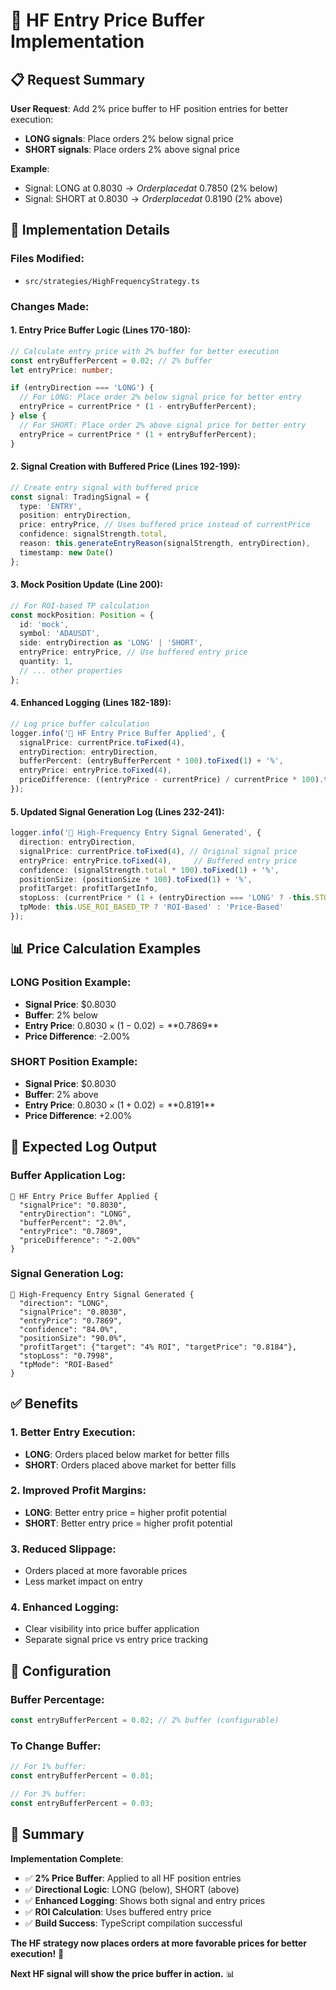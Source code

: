 # 🎯 HF Entry Price Buffer Implementation

## 📋 **Request Summary**

**User Request**: Add 2% price buffer to HF position entries for better execution:
- **LONG signals**: Place orders 2% below signal price
- **SHORT signals**: Place orders 2% above signal price

**Example**: 
- Signal: LONG at $0.8030 → Order placed at ~$0.7850 (2% below)
- Signal: SHORT at $0.8030 → Order placed at ~$0.8190 (2% above)

## 🔧 **Implementation Details**

### **Files Modified**:
- `src/strategies/HighFrequencyStrategy.ts`

### **Changes Made**:

#### **1. Entry Price Buffer Logic** (Lines 170-180):
```typescript
// Calculate entry price with 2% buffer for better execution
const entryBufferPercent = 0.02; // 2% buffer
let entryPrice: number;

if (entryDirection === 'LONG') {
  // For LONG: Place order 2% below signal price for better entry
  entryPrice = currentPrice * (1 - entryBufferPercent);
} else {
  // For SHORT: Place order 2% above signal price for better entry
  entryPrice = currentPrice * (1 + entryBufferPercent);
}
```

#### **2. Signal Creation with Buffered Price** (Lines 192-199):
```typescript
// Create entry signal with buffered price
const signal: TradingSignal = {
  type: 'ENTRY',
  position: entryDirection,
  price: entryPrice, // Uses buffered price instead of currentPrice
  confidence: signalStrength.total,
  reason: this.generateEntryReason(signalStrength, entryDirection),
  timestamp: new Date()
};
```

#### **3. Mock Position Update** (Line 200):
```typescript
// For ROI-based TP calculation
const mockPosition: Position = {
  id: 'mock',
  symbol: 'ADAUSDT',
  side: entryDirection as 'LONG' | 'SHORT',
  entryPrice: entryPrice, // Use buffered entry price
  quantity: 1,
  // ... other properties
};
```

#### **4. Enhanced Logging** (Lines 182-189):
```typescript
// Log price buffer calculation
logger.info('🎯 HF Entry Price Buffer Applied', {
  signalPrice: currentPrice.toFixed(4),
  entryDirection: entryDirection,
  bufferPercent: (entryBufferPercent * 100).toFixed(1) + '%',
  entryPrice: entryPrice.toFixed(4),
  priceDifference: ((entryPrice - currentPrice) / currentPrice * 100).toFixed(2) + '%'
});
```

#### **5. Updated Signal Generation Log** (Lines 232-241):
```typescript
logger.info('🚀 High-Frequency Entry Signal Generated', {
  direction: entryDirection,
  signalPrice: currentPrice.toFixed(4), // Original signal price
  entryPrice: entryPrice.toFixed(4),     // Buffered entry price
  confidence: (signalStrength.total * 100).toFixed(1) + '%',
  positionSize: (positionSize * 100).toFixed(1) + '%',
  profitTarget: profitTargetInfo,
  stopLoss: (currentPrice * (1 + (entryDirection === 'LONG' ? -this.STOP_LOSS : this.STOP_LOSS))).toFixed(4),
  tpMode: this.USE_ROI_BASED_TP ? 'ROI-Based' : 'Price-Based'
});
```

## 📊 **Price Calculation Examples**

### **LONG Position Example**:
- **Signal Price**: $0.8030
- **Buffer**: 2% below
- **Entry Price**: $0.8030 × (1 - 0.02) = **$0.7869**
- **Price Difference**: -2.00%

### **SHORT Position Example**:
- **Signal Price**: $0.8030  
- **Buffer**: 2% above
- **Entry Price**: $0.8030 × (1 + 0.02) = **$0.8191**
- **Price Difference**: +2.00%

## 🎯 **Expected Log Output**

### **Buffer Application Log**:
```
🎯 HF Entry Price Buffer Applied {
  "signalPrice": "0.8030",
  "entryDirection": "LONG", 
  "bufferPercent": "2.0%",
  "entryPrice": "0.7869",
  "priceDifference": "-2.00%"
}
```

### **Signal Generation Log**:
```
🚀 High-Frequency Entry Signal Generated {
  "direction": "LONG",
  "signalPrice": "0.8030",
  "entryPrice": "0.7869",
  "confidence": "84.0%",
  "positionSize": "90.0%",
  "profitTarget": {"target": "4% ROI", "targetPrice": "0.8184"},
  "stopLoss": "0.7998",
  "tpMode": "ROI-Based"
}
```

## ✅ **Benefits**

### **1. Better Entry Execution**:
- **LONG**: Orders placed below market for better fills
- **SHORT**: Orders placed above market for better fills

### **2. Improved Profit Margins**:
- **LONG**: Better entry price = higher profit potential
- **SHORT**: Better entry price = higher profit potential

### **3. Reduced Slippage**:
- Orders placed at more favorable prices
- Less market impact on entry

### **4. Enhanced Logging**:
- Clear visibility into price buffer application
- Separate signal price vs entry price tracking

## 🔄 **Configuration**

### **Buffer Percentage**:
```typescript
const entryBufferPercent = 0.02; // 2% buffer (configurable)
```

### **To Change Buffer**:
```typescript
// For 1% buffer:
const entryBufferPercent = 0.01;

// For 3% buffer:
const entryBufferPercent = 0.03;
```

## 🎉 **Summary**

**Implementation Complete**:
- ✅ **2% Price Buffer**: Applied to all HF position entries
- ✅ **Directional Logic**: LONG (below), SHORT (above)
- ✅ **Enhanced Logging**: Shows both signal and entry prices
- ✅ **ROI Calculation**: Uses buffered entry price
- ✅ **Build Success**: TypeScript compilation successful

**The HF strategy now places orders at more favorable prices for better execution!** 🎯

**Next HF signal will show the price buffer in action.** 📊